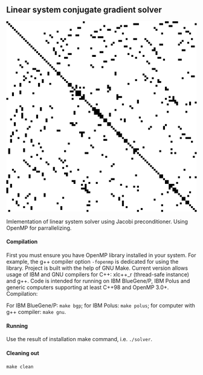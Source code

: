 ## **Linear system conjugate gradient solver**

![](img/sparse-matrix.png)

Imlementation of linear system solver using Jacobi preconditioner. Using OpenMP for parrallelizing.

#### Compilation 

First you must ensure you have OpenMP library installed in your system. For example, the g++ compiler option `-fopenmp` is dedicated for using the library. Project is built with the help of GNU Make. Current version allows usage of IBM and GNU compilers for C++: xlc++\_r (thread-safe instance) and g++. Code is intended for running on IBM BlueGene/P, IBM Polus and generic computers supporting at least C++98 and OpenMP 3.0+. Compilation:

For IBM BlueGene/P: `make bgp`;
for IBM Polus: `make polus`;
for computer with g++ compiler: `make gnu`.

#### Running

Use the result of installation make command, i.e. `./solver`.

#### Cleaning out

`make clean`
